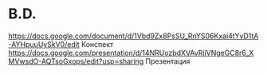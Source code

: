 # B.D.
https://docs.google.com/document/d/1Vbd9Zx8PsSU_RnYS06Kxai4tYvD1tA-AYHpuuUySkV0/edit Конспект 
https://docs.google.com/presentation/d/14NRUozbdXVAvRjjVNgeGC8r6_XMVwsdO-AQTsoGxops/edit?usp=sharing Презентация
